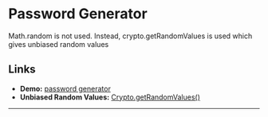# Password Generator

Math.random is not used. Instead, crypto.getRandomValues is used which gives unbiased random values

## Links

* **Demo:** [password generator](https://crypto-random-password.netlify.com/)
* **Unbiased Random Values:** [Crypto.getRandomValues()](https://developer.mozilla.org/en-US/docs/Web/API/Crypto/getRandomValues)
---

